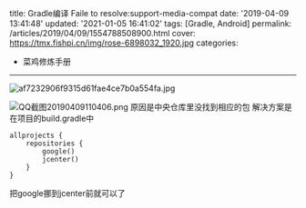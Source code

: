 title: Gradle编译 Faile to resolve:support-media-compat
date: '2019-04-09 13:41:48'
updated: '2021-01-05 16:41:02'
tags: [Gradle, Android]
permalink: /articles/2019/04/09/1554788508900.html
cover: https://tmx.fishpi.cn/img/rose-6898032_1920.jpg
categories: 
- 菜鸡修炼手册
---
![af7232906f9315d61fae4ce7b0a554fa.jpg](https://tmx.fishpi.cn/img/rose-6898032_1920.jpg)

![QQ截图20190409110406.png](https://tmx.fishpi.cn/img/20201231105400691.png)
原因是中央仓库里没找到相应的包
解决方案是在项目的build.gradle中

```
allprojects {
    repositories {
        google()
        jcenter()
    }
}
```

把google挪到jcenter前就可以了

